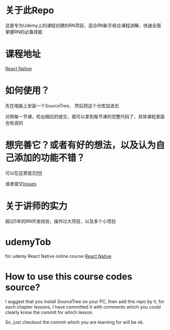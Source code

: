# 关于此Repo

这是专为Udemy上的课程创建的RN项目，适合RN新手结合课程讲解，快速全面掌握RN的必备技能

# 课程地址 

[React Native](https://www.udemy.com/course/rn-react-native/learn/lecture/46279771)

# 如何使用？

先在电脑上安装一个SourceTree， 然后把这个仓库加进去

对照每一节课，检出相应的提交，就可以拿到每节课的完整代码了，具体课程里面也有说的

# 想完善它？或者有好的想法，以及认为自己添加的功能不错？

可以在这里提交[PR](https://github.com/gzqyl/udemyTob/pulls)

或者提交[Issues](https://github.com/gzqyl/udemyTob/issues)

# 关于讲师的实力

超过5年的RN开发经验，操作过大项目，以及多个小项目

# udemyTob

for udemy React Native online course [React Native](https://www.udemy.com/course/rn-react-native/learn/lecture/46279771)

# How to use this course codes source?

I suggest that you install SourceTree on your PC, then add this repo by it, for each chapter lessons, I have committed it with comments which you could clearly know the commit for which lesson.

So, just checkout the commit which you are learning for will be ok.
